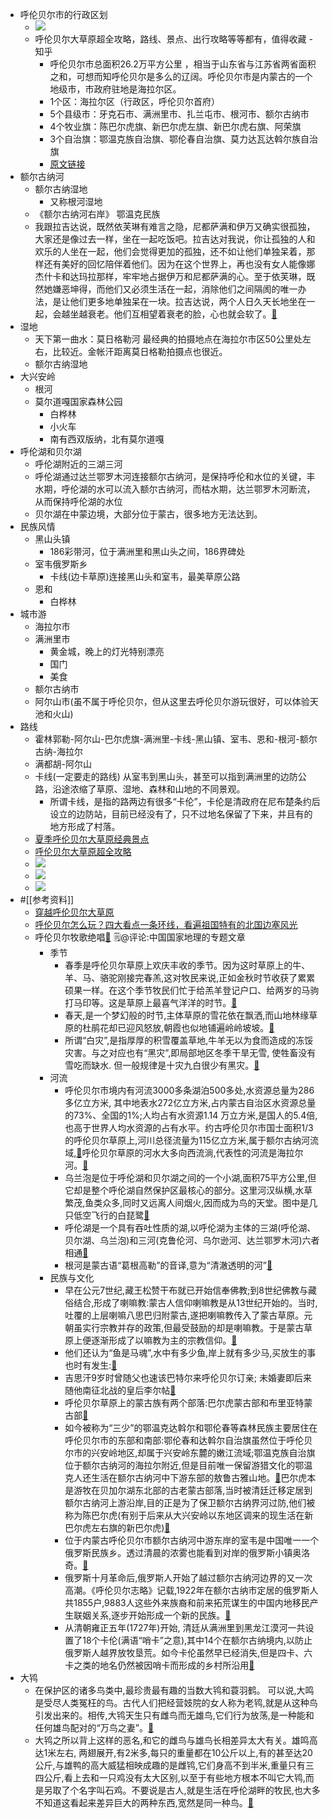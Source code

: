 - 呼伦贝尔市的行政区划
    - ![](https://firebasestorage.googleapis.com/v0/b/firescript-577a2.appspot.com/o/imgs%2Fapp%2Fxinyiheng%2Ffw33_ngec5.png?alt=media&token=9b651b16-5c0c-43e0-852e-1b38ccd153bc)
    - 呼伦贝尔大草原超全攻略，路线、景点、出行攻略等等都有，值得收藏 - 知乎
        - 呼伦贝尔市总面积26.2万平方公里 ，相当于山东省与江苏省两省面积之和，可想而知呼伦贝尔是多么的辽阔。呼伦贝尔市是内蒙古的一个地级市，市政府驻地是海拉尔区。
        - 1个区：海拉尔区（行政区，呼伦贝尔首府）
        - 5个县级市：牙克石市、满洲里市、扎兰屯市、根河市、额尔古纳市
        - 4个牧业旗：陈巴尔虎旗、新巴尔虎左旗、新巴尔虎右旗、阿荣旗
        - 3个自治旗：鄂温克族自治旗、鄂伦春自治旗、莫力达瓦达斡尔族自治旗
        - [原文链接](https://zhuanlan.zhihu.com/p/38154426)
- 额尔古纳河
    - 额尔古纳湿地
        - 又称根河湿地
    - 《额尔古纳河右岸》 鄂温克民族
    - 我跟拉吉达说，既然依芙琳有难言之隐，尼都萨满和伊万又确实很孤独，大家还是像过去一样，坐在一起吃饭吧。拉吉达对我说，你让孤独的人和欢乐的人坐在一起，他们会觉得更加的孤独，还不如让他们单独呆着，那样还有美好的回忆陪伴着他们。因为在这个世界上，再也没有女人能像娜杰什卡和达玛拉那样，牢牢地占据伊万和尼都萨满的心。至于依芙琳，既然她嫌恶坤得，而他们又必须生活在一起，消除他们之间隔阂的唯一办法，是让他们更多地单独呆在一块。拉吉达说，两个人日久天长地坐在一起，会越坐越衰老。他们互相望着衰老的脸，心也就会软了。[🍎](marginnote3app://note/12331116-0419-4C1D-A653-190B20E97020)
- 湿地
    - 天下第一曲水：莫日格勒河 最经典的拍摄地点在海拉尔市区50公里处左右，比较近。金帐汗距离莫日格勒拍摄点也很近。
    - 额尔古纳湿地
- 大兴安岭
    - 根河
    - 莫尔道嘎国家森林公园
        - 白桦林
        - 小火车
        - 南有西双版纳，北有莫尔道嘎
- 呼伦湖和贝尔湖
    - 呼伦湖附近的三湖三河
    - 呼伦湖通过达兰鄂罗木河连接额尔古纳河，是保持呼伦和水位的关键，丰水期，呼伦湖的水可以流入额尔古纳河，而枯水期，达兰鄂罗木河断流，从而保持呼伦湖的水位
    - 贝尔湖在中蒙边境，大部分位于蒙古，很多地方无法达到。
- 民族风情
    - 黑山头镇
        - 186彩带河，位于满洲里和黑山头之间，186界碑处
    - 室韦俄罗斯乡
        - 卡线(边卡草原)连接黑山头和室韦，最美草原公路
    - 恩和
        - 白桦林
- 城市游
    - 海拉尔市
    - 满洲里市
        - 黄金城，晚上的灯光特别漂亮
        - 国门
        - 美食
    - 额尔古纳市
    - 阿尔山市(虽不属于呼伦贝尔，但从这里去呼伦贝尔游玩很好，可以体验天池和火山)
- 路线
    - 霍林郭勒-阿尔山-巴尔虎旗-满洲里-卡线-黑山镇、室韦、恩和-根河-额尔古纳-海拉尔
    - 满都胡-阿尔山
    - 卡线(一定要走的路线) 从室韦到黑山头，甚至可以指到满洲里的边防公路，沿途浓缩了草原、湿地、森林和山地的不同景观。
        - 所谓卡线，是指的路两边有很多“卡伦”，卡伦是清政府在尼布楚条约后设立的边防站，目前已经没有了，只不过地名保留了下来，并且有的地方形成了村落。
    - [夏季呼伦贝尔大草原经典景点](https://zhuanlan.zhihu.com/p/138585105)
    - [呼伦贝尔大草原超全攻略](https://zhuanlan.zhihu.com/p/38154426)
    - ![](https://firebasestorage.googleapis.com/v0/b/firescript-577a2.appspot.com/o/imgs%2Fapp%2Fxinyiheng%2FyqVlUvriUQ.png?alt=media&token=b4890dfe-3f84-48d7-b5bd-f9a25a0ae50e)
    - ![](https://firebasestorage.googleapis.com/v0/b/firescript-577a2.appspot.com/o/imgs%2Fapp%2Fxinyiheng%2F73i0WN9McC.png?alt=media&token=1f4aa0a6-8894-4e95-976e-d92a27034743)
    - ![](https://firebasestorage.googleapis.com/v0/b/firescript-577a2.appspot.com/o/imgs%2Fapp%2Fxinyiheng%2FfLkt62JDHw.png?alt=media&token=6d6471b9-4470-4379-91ac-b7b5220db1c9)
- #[[参考资料]]
    - [穿越呼伦贝尔大草原](https://www.youtube.com/watch?v=nzxlMQ2NaHc&t=540s)
    - [呼伦贝尔怎么玩？四大看点一条环线，看遍祖国特有的北国边塞风光](https://www.youtube.com/watch?v=HOlV8tvCbgo)
    - 呼伦贝尔牧歌绝唱[🍎](marginnote3app://note/CA772A40-EBCD-43B1-A872-622F6CF0B2EE) 🗒@评论:中国国家地理的专题文章
        - 季节
            - 春季是呼伦贝尔草原上欢庆丰收的季节。因为这时草原上的牛、羊、马、骆驼刚接完春羔,这对牧民来说,正如金秋时节收获了累累硕果一样。在这个季节牧民们忙于给羔羊登记户口、给两岁的马驹打马印等。这是草原上最喜气洋洋的时节。[🍎](marginnote3app://note/7896299A-6711-4713-B8B6-441FFFE7861B)
            - 春天,是一个梦幻般的时节,主体草原的雪花依在飘洒,而山地林缘草原的杜鹃花却已迎风怒放,朝霞也似地铺遍岭岭坡坡。[🍎](marginnote3app://note/55467F9E-689D-4D17-B3CF-9C5D57799129)
            - 所谓“白灾”,是指厚厚的积雪覆盖草地,牛羊无以为食而造成的冻馁灾害。与之对应也有“黑灾”,即局部地区冬季干旱无雪, 使牲畜没有雪吃而缺水.
              但一般规律是十灾九白很少有黑灾。[🍎](marginnote3app://note/3030A37E-7688-43F9-9982-A0E5523B740A)
        - 河流
            - 呼伦贝尔市境内有河流3000多条湖泊500多处,水资源总量为286多亿立方米, 其中地表水272亿立方米,占内蒙古自治区水资源总量的73%、全国的1%;人均占有水资源1.14 万立方米,是国人的5.4倍,也高于世界人均水资源的占有水平。约古呼伦贝尔市国士面积1/3 的呼伦贝尔草原上,河川总径流量为115亿立方米,属于额尔古纳河流域,[🍎](marginnote3app://note/04845A07-8FAC-4017-B07B-D46870FB853C)呼伦贝尔草原的河水大多向西流淌,代表性的河流是海拉尔河。[🍎](marginnote3app://note/6A5189FE-6F2B-4A73-B8DD-E3174A7080D9)
            - 乌兰泡是位于呼伦湖和贝尔湖之间的一个小湖,面积75平方公里,但它却是整个呼伦湖自然保护区最核心的部分。这里河汉纵横,水草繁茂,鱼类众多,同时又远离人间烟火,因而成为鸟的天堂。图中是几只低空飞行的白琵鹭[🍎](marginnote3app://note/DFA0DE62-3D46-41BF-A5FB-5A4624A4F478)
            - 呼伦湖是一个具有吞吐性质的湖,以呼伦湖为主体的三湖(呼伦湖、贝尔湖、乌兰泡)和三河(克鲁伦河、乌尔逊河、达兰鄂罗木河)六者相通[🍎](marginnote3app://note/212849AE-3288-4C84-9196-9E389D83729A)
            - 根河是蒙古语“葛根高勒”的音译,意为“清澈透明的河”[🍎](marginnote3app://note/AF74ED91-D14B-4DEE-9B8F-8427EA2CCD23)
        - 民族与文化
            - 早在公元7世纪,藏王松赞干布就已开始信奉佛教;到8世纪佛教与藏俗结合,形成了喇嘛教:蒙古人信仰喇嘛教是从13世纪开始的。当时,吐覆的上层喇嘛八思巴归附蒙古,遂把喇嘛教传入了蒙古草原。元朝虽实行宗教并存的政策,但最受鼓励的却是喇嘛教。于是蒙古草原上便逐渐形成了以嘛教为主的宗教信仰。[🍎](marginnote3app://note/BAF12F42-6C53-414F-84E2-34DBF597F861)
            - 他们还认为“鱼是马魂”,水中有多少鱼,岸上就有多少马,买放生的事也时有发生:[🍎](marginnote3app://note/003812FC-26BD-4BB1-8B48-E0AFB869EE3D)
            - 吉思汗9岁时曾随父也速该巴特尔来呼伦贝尔订亲; 未婚妻即后来随他南征北战的皇后李尔帖[🍎](marginnote3app://note/DED26366-14C0-49B4-B686-0EF3BB7B49CF)
            - 呼伦贝尔草原上的蒙古族有两个部落:巴尔虎蒙古部和布里亚特蒙古部[🍎](marginnote3app://note/D88522A4-4155-416A-A2B2-39DD5AF3CD40)
            - 如今被称为“三少”的鄂温克达斡尔和鄂伦春等森林民族主要居住在呼伦贝尔市的东部和南部:鄂伦春和达斡尔自治旗虽然位于呼伦贝尔市的兴安岭地区,却属于兴安岭东麓的嫩江流域;鄂温克族自治旗位于额尔古纳河的海拉尔附近,但是目前唯一保留游猎文化的鄂温克人还生活在额尔古纳河中下游东部的敖鲁古雅山地。[🍎](marginnote3app://note/233B8264-89DF-47BE-A213-74E811515235)巴尔虎本是游牧在贝加尔湖东北部的古老蒙古部落,当时被清廷迁移定居到额尔古纳河上游沿岸,目的正是为了保卫额尔古纳界河过防,他们被称为陈巴尔虎(有别于后来从大兴安岭以东地区调来的现生活在新巴尔虎左右旗的新巴尔虎)[🍎](marginnote3app://note/46B1C2C2-0615-42B7-8BE4-C7FD234544EE)
            - 位于内蒙古呼伦贝尔市额尔古纳河中游东岸的室韦是中国唯一一个俄罗斯民族乡。透过清晨的浓雾也能看到对岸的俄罗斯小镇奥洛奇。[🍎](marginnote3app://note/339DAA38-7652-407F-B787-D67925E33147)
            - 俄罗斯十月革命后,俄罗斯人开始了越过额尔古纳河边界的又一次高潮。《呼伦贝尔志略》记载,1922年在额尔古纳市定居的俄罗斯人共1855户,9883人这些外来族裔和前来拓荒谋生的中国内地移民产生联姻关系,逐步开始形成一个新的民族。[🍎](marginnote3app://note/83FFC662-8C1F-4C65-B395-15FE25354085)
            - 从清朝雍正五年(1727年)开始, 清廷从满洲里到黑龙江漠河一共设置了18个卡伦(满语“哨卡”之意),其中14个在额尔古纳境内,以防止俄罗斯人越界放牧垦荒。如今卡伦虽然早已经消失,但是四卡、六卡之类的地名仍然被因哨卡而形成的乡村所沿用[🍎](marginnote3app://note/0064584E-91A4-4B80-A941-4C9DB6916D41)
- 大鸨
    - 在保护区的诸多鸟类中,最珍贵最有趣的当数大鸨和蓑羽鹤。
      可以说,大鸣是受尽人类冤枉的鸟。古代人们把经营妓院的女人称为老鸨,就是从这种鸟引发出来的。相传,大鸨天生只有雌鸟而无雄鸟,它们行为放荡,是一种能和任何雄鸟配对的“万鸟之妻”。[🍎](marginnote3app://note/F2C5085A-21AC-41D0-BD1A-D4419F2BDF33)
    - 大鸨之所以背上这样的恶名,和它的雌鸟与雄鸟长相差异太大有关。雄鸣高达1米左右, 两翅展开,有2米多,每只的重量都在10公斤以上,有的甚至达20公斤,与雄鸭的高大威猛相映成趣的是雌鸨,它们身高不到半米,重量只有三四公斤,看上去和一只鸡没有太大区别,以至于有些地方根本不叫它大鸨,而是另取了个名字叫石鸡。不要说是古人,就是生活在呼伦湖畔的牧民,也大多不知道这看起来差异巨大的两种东西,宽然是同一种鸟。[🍎](marginnote3app://note/30974E16-E894-47C5-8DF1-0328465834DA)
